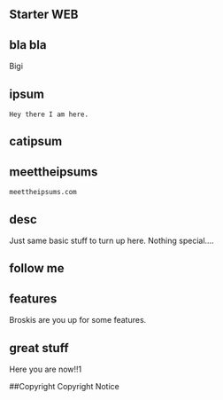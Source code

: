 ## Starter WEB

## bla bla
Bigi

## ipsum 
	Hey there I am here.
## catipsum

## meettheipsums
	meettheipsums.com
## desc
Just same basic stuff to turn up here. Nothing special....

## follow me 

## features
Broskis are you up for some features.


## great stuff 
Here you are now!!1

##Copyright
Copyright Notice
